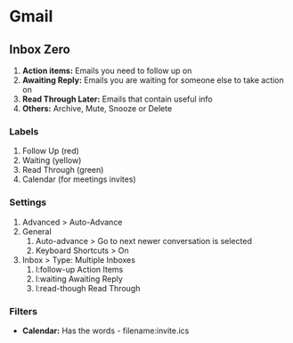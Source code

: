# Gmail

## Inbox Zero

1. **Action items:** Emails you need to follow up on
2. **Awaiting Reply:** Emails you are waiting for someone else to take action on
3. **Read Through Later:** Emails that contain useful info
4. **Others:** Archive, Mute, Snooze or Delete

### Labels

1. Follow Up (red)
2. Waiting (yellow)
3. Read Through (green)
4. Calendar (for meetings invites)

### Settings

1. Advanced > Auto-Advance
2. General
   1. Auto-advance > Go to next newer conversation is selected
   2. Keyboard Shortcuts > On
3. Inbox > Type: Multiple Inboxes
   1. l:follow-up Action Items
   2. l:waiting Awaiting Reply
   3. l:read-though Read Through

### Filters

* **Calendar:** Has the words - filename:invite.ics
